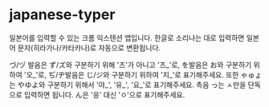 # japanese-typer
일본어를 입력할 수 있는 크롬 익스텐션 앱입니다.
한글로 소리나는 대로 입력하면 일본어 문자(히라가나/카타카나)로 자동으로 변환됩니다.

づ/ヅ 발음은 ず/ズ와 구분하기 위해 '즈'가 아니고 '즈_'로,
を발음은 お와 구분하기 위하여 '오_'로, 
ぢ/ヂ발음은 じ/ジ와 구분하기 위하여 '지_'로 표기해주세요.
또한 ゃゅょ는 やゆよ와 구분하기 위해서 '야_', '유_', '요_'로 표기해주세요.
촉음 っ는 ㅅ만을 단독으로 입력하면 됩니다.
ん은 '응' 대신 'ㅇ'으로 표기해주세요.